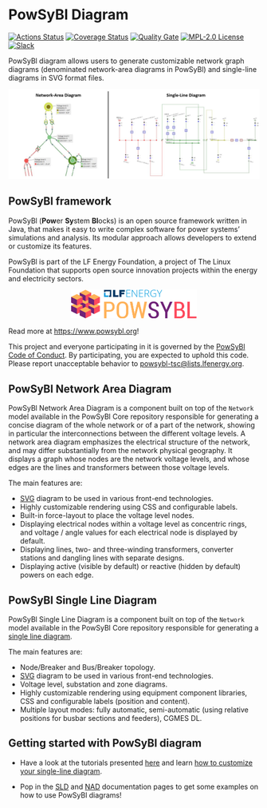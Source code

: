 # PowSyBl Diagram

[![Actions Status](https://github.com/powsybl/powsybl-diagram/actions/workflows/maven.yml/badge.svg?branch=main)](https://github.com/powsybl/powsybl-diagram/actions)
[![Coverage Status](https://sonarcloud.io/api/project_badges/measure?project=com.powsybl%3Apowsybl-diagram&metric=coverage)](https://sonarcloud.io/component_measures?id=com.powsybl%3Apowsybl-diagram&metric=coverage)
[![Quality Gate](https://sonarcloud.io/api/project_badges/measure?project=com.powsybl%3Apowsybl-diagram&metric=alert_status)](https://sonarcloud.io/dashboard?id=com.powsybl%3Apowsybl-diagram)
[![MPL-2.0 License](https://img.shields.io/badge/license-MPL_2.0-blue.svg)](https://www.mozilla.org/en-US/MPL/2.0/)
[![Slack](https://img.shields.io/badge/slack-powsybl-blueviolet.svg?logo=slack)](https://join.slack.com/t/powsybl/shared_invite/zt-36jvd725u-cnquPgZb6kpjH8SKh~FWHQ)

PowSyBl diagram allows users to generate customizable network graph diagrams (denominated network-area diagrams in PowSyBl) and single-line diagrams in SVG format files.

![Diagrams available](.github/nad-sld-diagrams.jpg)

## PowSyBl framework

PowSyBl (**Pow**er **Sy**stem **Bl**ocks) is an open source framework written in Java, that makes it easy to write complex
software for power systems’ simulations and analysis. Its modular approach allows developers to extend or customize its
features.

PowSyBl is part of the LF Energy Foundation, a project of The Linux Foundation that supports open source innovation projects
within the energy and electricity sectors.

<p align="center">
<img src="https://raw.githubusercontent.com/powsybl/powsybl-gse/main/gse-spi/src/main/resources/images/logo_lfe_powsybl.svg?sanitize=true" alt="PowSyBl Logo" width="50%"/>
</p>

Read more at https://www.powsybl.org!

This project and everyone participating in it is governed by the [PowSyBl Code of Conduct](https://github.com/powsybl/.github/blob/main/CODE_OF_CONDUCT.md).
By participating, you are expected to uphold this code. Please report unacceptable behavior to [powsybl-tsc@lists.lfenergy.org](mailto:powsybl-tsc@lists.lfenergy.org).


## PowSyBl Network Area Diagram

PowSyBl Network Area Diagram is a component built on top of the `Network` model available in the PowSyBl Core repository responsible for generating a concise diagram of the whole network or of a part of the network, showing in particular the interconnections between the different voltage levels.
A network area diagram emphasizes the electrical structure of the network, and may differ substantially from the network physical geography.
It displays a graph whose nodes are the network voltage levels, and whose edges are the lines and transformers between those voltage levels.

The main features are:
- [SVG](https://en.wikipedia.org/wiki/SVG) diagram to be used in various front-end technologies.
- Highly customizable rendering using CSS and configurable labels.
- Built-in force-layout to place the voltage level nodes.
- Displaying electrical nodes within a voltage level as concentric rings, and voltage / angle values for each electrical node is displayed by default.
- Displaying lines, two- and three-winding transformers, converter stations and dangling lines with separate designs.
- Displaying active (visible by default) or reactive (hidden by default) powers on each edge.

## PowSyBl Single Line Diagram

PowSyBl Single Line Diagram is a component built on top of the `Network` model available in the PowSyBl Core repository responsible 
for generating a [single line diagram](https://en.wikipedia.org/wiki/One-line_diagram).

The main features are:
 - Node/Breaker and Bus/Breaker topology.
 - [SVG](https://en.wikipedia.org/wiki/SVG) diagram to be used in various front-end technologies.
 - Voltage level, substation and zone diagrams.
 - Highly customizable rendering using equipment component libraries, CSS and configurable labels (position and content).
 - Multiple layout modes: fully automatic, semi-automatic (using relative positions for busbar sections and feeders), CGMES DL.


## Getting started with PowSyBl diagram

- Have a look at the tutorials presented [here](https://powsybl.readthedocs.io/projects/powsybl-tutorials/en/latest/) and learn [how to customize your single-line diagram](https://powsybl.readthedocs.io/projects/powsybl-tutorials/en/latest/diagram/sld-custom-node.html).

- Pop in the [SLD](https://powsybl.readthedocs.io/projects/powsybl-diagram/latest/single_line_diagrams/index.html) and [NAD](https://powsybl.readthedocs.io/projects/powsybl-diagram/latest/network_area_diagrams/index.html) documentation pages to get some examples on how to use PowSyBl diagrams!




